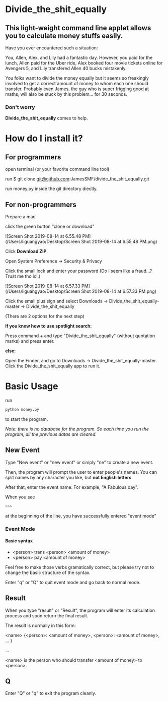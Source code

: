 # Divide_the_shit_equally

## This light-weight command line applet allows you to calculate money stuffs easily.

Have you ever encountered such a situation:

You, Allen, Alex, and Lily had a fantastic day. However, you paid for the lunch, Allen paid for the Uber ride, Alex booked four movie tickets online for Avengers 5, and Lily transfered Allen 40 bucks mistakenly. <br>

You folks want to divide the money equally but it seems so freakingly involved to get a correct amount of money to whom each one should transfer. Probably even James, the guy who is super frigging good at maths, will also be stuck by this problem… for 30 seconds. <br>



### Don't worry

**Divide_the_shit_equally** comes to help.





# How do I install it?

## For programmers

open terminal (or your favorite command line tool)

run  $ git clone git@github.com:JamesSMF/divide_the_shit_equally.git

run money.py inside the git directory diectly.



## For non-programmers

Prepare a mac

click the green button "clone or download"

![Screen Shot 2019-08-14 at 6.55.48 PM](/Users/liguangyao/Desktop/Screen Shot 2019-08-14 at 6.55.48 PM.png)



Click **Download ZIP**

Open System Preference -> Security & Privacy

Click the small lock and enter your password (Do I seem like a fraud…? Trust me tho lol.)

![Screen Shot 2019-08-14 at 6.57.33 PM](/Users/liguangyao/Desktop/Screen Shot 2019-08-14 at 6.57.33 PM.png)

Click the small plus sign and select Downloads -> Divide_the_shit_equally-master -> Divide_the_shit_equally



(There are 2 options for the next step)

**If you know how to use spotlight search:**

   Press command + <space> and type "Divide_the_shit_equally" (without quotation marks) and press enter.

**else:**

   Open the Finder, and go to Downloads -> Divide_the_shit_equally-master. Click the Divide_the_shit_equally app to run it.





# Basic Usage

run

```bash
python money.py
```

to start the program.



*Note: there is no database for the program. So each time you run the program, all the previous datas are cleared.*



## New Event

Type "New event" or "new event" or simply "ne" to create a new event. <br>

Then, the program will prompt the user to enter people's names. You can split names by any character you like, but **not English letters**. <br>

After that, enter the event name. For example, "A Fabulous day". <br>

When you see

```bash
>>>
```

at the beginning of the line, you have successfully entered "event mode"



### Event Mode

#### Basic syntax

* \<person> trans \<person> \<amount of money> 
* \<person> pay \<amount of money>

Feel free to make those verbs gramatically correct, but please try not to change the basic structure of the syntax.<br>

Enter "q" or "Q" to quit event mode and go back to normal mode.



## Result

When you type "result" or "Result", the program will enter its calculation process and soon return the final result.<br>

The result is normally in this form:

\<name> {\<person>: \<amount of money>, \<person>: \<amount of money>, ... }

...



\<name> is the person who should transfer \<amount of money> to  \<person>.



## Q

Enter "Q" or "q" to exit the program cleanly.
